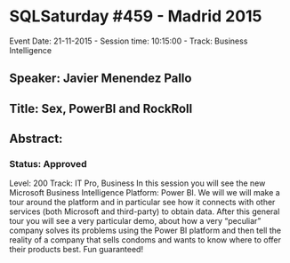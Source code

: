 # SQLSaturday #459 - Madrid 2015
Event Date: 21-11-2015 - Session time: 10:15:00 - Track: Business  Intelligence
## Speaker: Javier Menendez Pallo
## Title: Sex, PowerBI and RockRoll
## Abstract:
### Status: Approved
Level: 200
Track: IT Pro, Business
In this session you will see the new Microsoft Business Intelligence Platform: Power BI. We will we will make a tour around the platform and in particular see how it connects with other services (both Microsoft and third-party) to obtain data. After this general tour you will see a very particular demo, about how a very “peculiar” company solves its problems using the Power BI platform and then tell the reality of a company that sells condoms and wants to know where to offer their products best. Fun guaranteed!
